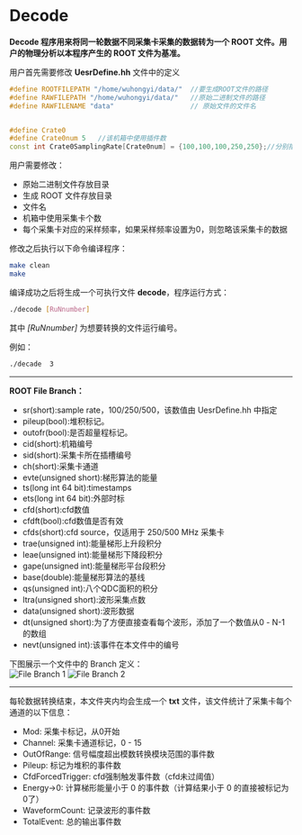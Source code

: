 <!-- Decode.md --- 
;; 
;; Description: 
;; Author: Hongyi Wu(吴鸿毅)
;; Email: wuhongyi@qq.com 
;; Created: 日 5月 13 20:23:14 2018 (+0800)
;; Last-Updated: 三 5月 23 07:05:08 2018 (+0800)
;;           By: Hongyi Wu(吴鸿毅)
;;     Update #: 9
;; URL: http://wuhongyi.cn -->

# Decode


**Decode 程序用来将同一轮数据不同采集卡采集的数据转为一个 ROOT 文件。用户的物理分析以本程序产生的 ROOT 文件为基准。**

用户首先需要修改 **UesrDefine.hh** 文件中的定义

```cpp
#define ROOTFILEPATH "/home/wuhongyi/data/"  //要生成ROOT文件的路径
#define RAWFILEPATH "/home/wuhongyi/data/"   //原始二进制文件的路径
#define RAWFILENAME "data"                   // 原始文件的文件名


#define Crate0
#define Crate0num 5   //该机箱中使用插件数
const int Crate0SamplingRate[Crate0num] = {100,100,100,250,250};//分别指定每个插件的采样率  100/250/500三种采样率  0为跳过该插件
```


用户需要修改：

- 原始二进制文件存放目录
- 生成 ROOT 文件存放目录
- 文件名
- 机箱中使用采集卡个数
- 每个采集卡对应的采样频率，如果采样频率设置为0，则忽略该采集卡的数据


修改之后执行以下命令编译程序：

```bash
make clean
make
```

编译成功之后将生成一个可执行文件 **decode**，程序运行方式：

```bash
./decode [RuNnumber]
```

其中 *[RuNnumber]* 为想要转换的文件运行编号。


例如：
```bash
./decade  3
```

----

**ROOT File Branch：**

- sr(short):sample rate，100/250/500，该数值由 UesrDefine.hh 中指定
- pileup(bool):堆积标记。
- outofr(bool):是否超量程标记。
- cid(short):机箱编号
- sid(short):采集卡所在插槽编号
- ch(short):采集卡通道
- evte(unsigned short):梯形算法的能量
- ts(long int 64 bit):timestamps
- ets(long int 64 bit):外部时标
- cfd(short):cfd数值
- cfdft(bool):cfd数值是否有效
- cfds(short):cfd source，仅适用于 250/500 MHz 采集卡
- trae(unsigned int):能量梯形上升段积分
- leae(unsigned int):能量梯形下降段积分
- gape(unsigned int):能量梯形平台段积分
- base(double):能量梯形算法的基线
- qs(unsigned int):八个QDC面积的积分
- ltra(unsigned short):波形采集点数
- data(unsigned short):波形数据
- dt(unsigned short):为了方便直接查看每个波形，添加了一个数值从0 - N-1 的数组
- nevt(unsigned int):该事件在本文件中的编号

下图展示一个文件中的 Branch 定义：   
![File Branch 1](/img/ROOTFILEBRANCH_1.png)
![File Branch 2](/img/ROOTFILEBRANCH_2.png)



----

每轮数据转换结束，本文件夹内均会生成一个 **txt** 文件，该文件统计了采集卡每个通道的以下信息：

- Mod: 采集卡标记，从0开始
- Channel: 采集卡通道标记，0 - 15
- OutOfRange: 信号幅度超出模数转换模块范围的事件数
- Pileup: 标记为堆积的事件数
- CfdForcedTrigger: cfd强制触发事件数（cfd未过阈值）
- Energy->0: 计算梯形能量小于 0 的事件数（计算结果小于 0 的直接被标记为0了）
- WaveformCount: 记录波形的事件数
- TotalEvent: 总的输出事件数



<!-- Decode.md ends here -->
